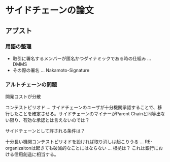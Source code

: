 #  サイドチェーンの論文

## アブスト

### 用語の整理

* 取引に署名するメンバーが匿名かつダイナミックである時の仕組み ... DMMS
* その際の署名 ... Nakamoto-Signature

### アルトチェーンの問題

開発コストが分散

コンテストピリオド ... サイドチェーンのユーザが十分機関承認することで、移行したことを確定させる。サイドチェーンのマイナーがParent Chainと同等出ない限り、有効な承認とは言えないのでは？

サイドチェーンとして許される条件は？

十分長い機関コンテストピリオドを設ければ取り消しは起こりうる ...
RE-organizaitonは起きても破滅的なことにはならない ... 根拠は？
これは銀行における信用創造に相当する。

